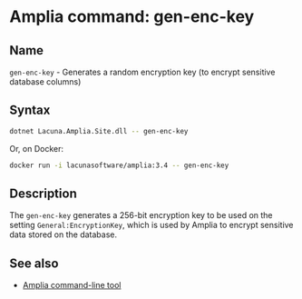 ﻿# Amplia command: **gen-enc-key**

## Name

`gen-enc-key` - Generates a random encryption key (to encrypt sensitive database columns)

## Syntax

```sh
dotnet Lacuna.Amplia.Site.dll -- gen-enc-key
```

Or, on Docker:

```sh
docker run -i lacunasoftware/amplia:3.4 -- gen-enc-key
```

## Description

The `gen-enc-key` generates a 256-bit encryption key to be used on the setting `General:EncryptionKey`, which is used by Amplia to encrypt sensitive data
stored on the database.

## See also

* [Amplia command-line tool](index.md)
